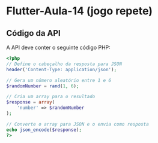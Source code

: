 # Flutter-Aula-14 (jogo repete)

## Código da API

A API deve conter o seguinte código PHP:

```php
<?php
// Define o cabeçalho da resposta para JSON
header('Content-Type: application/json');

// Gera um número aleatório entre 1 e 6
$randomNumber = rand(1, 6);

// Cria um array para o resultado
$response = array(
    'number' => $randomNumber
);

// Converte o array para JSON e o envia como resposta
echo json_encode($response);
?>
